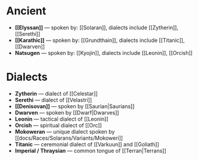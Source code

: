 # Ancient

- **[[Elyssan]]** — spoken by: [[Solaran]], dialects include [[Zytherin]], [[Serethi]]
- **[[Karathic]]** — spoken by: [[Grundthain]], dialects include [[Titanic]], [[Dwarven]]
- **Natsugen** — spoken by: [[Kyojin]], dialects include [[Leonin]], [[Orcish]]

#  Dialects

- **Zytherin** — dialect of [[Celestar]]
- **Serethi** — dialect of [[Velastri]]
- **[[Denisovan]]** — spoken by [[Saurian|Saurians]]
- **Dwarven** — spoken by [[Dwarf|Dwarves]]
- **Leonin** — tactical dialect of [[Leonin]]
- **Orcish** — spiritual dialect of [[Orc]]
- **Mokoweran** — unique dialect spoken by [[docs/Races/Solarans/Variants/Mokoweri]]
- **Titanic** — ceremonial dialect of [[Varkuun]] and [[Goliath]]
- **Imperial / Thraysian** — common tongue of [[Terran|Terrans]] 